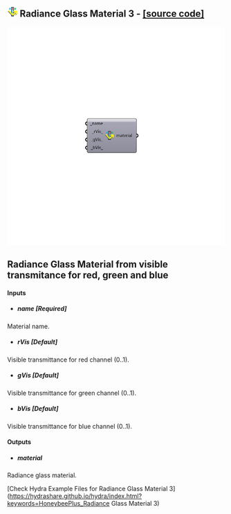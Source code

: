 ## ![](../../images/icons/Radiance_Glass_Material_3.png) Radiance Glass Material 3 - [[source code]](https://github.com/ladybug-tools/honeybee-grasshopper/tree/master/plugin/grasshopper/src/HoneybeePlus_Radiance%20Glass%20Material%203.py)

![](../../images/components/Radiance_Glass_Material_3.png)

Radiance Glass Material from visible transmitance for red, green and blue
 -

#### Inputs
* ##### name [Required]
Material name.
* ##### rVis [Default]
Visible transmittance for red channel (0..1).
* ##### gVis [Default]
Visible transmittance for green channel (0..1).
* ##### bVis [Default]
Visible transmittance for blue channel (0..1).

#### Outputs
* ##### material
Radiance glass material.


[Check Hydra Example Files for Radiance Glass Material 3](https://hydrashare.github.io/hydra/index.html?keywords=HoneybeePlus_Radiance Glass Material 3)